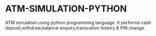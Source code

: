 # ATM-SIMULATION-PYTHON
ATM simulation using python programming language.
It performs cash deposit,withdraw,balance enquiry,transcation history & PIN change.
